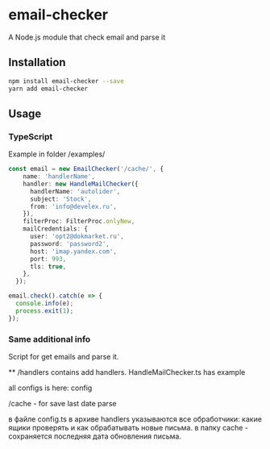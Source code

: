# email-checker
A Node.js module that check email and parse it

## Installation 
```sh
npm install email-checker --save
yarn add email-checker
```
## Usage
### TypeScript
Example in folder /examples/
```typescript
const email = new EmailChecker('/cache/', {
    name: 'handlerName',
    handler: new HandleMailChecker({
      handlerName: 'autolider',
      subject: 'Stock',
      from: 'info@develex.ru',
    }),
    filterProc: FilterProc.onlyNew,
    mailCredentials: {
      user: 'opt2@dokmarket.ru',
      password: 'password2',
      host: 'imap.yandex.com',
      port: 993,
      tls: true,
    },
  });

email.check().catch(e => {
  console.info(e);
  process.exit(1);
});
```

### Same additional info
Script for get emails and parse it.

 ** /handlers
contains add handlers.
HandleMailChecker.ts has example
 
all configs is here: config

/cache - for save last date parse 

в файле config.ts в архиве handlers указываются все обработчики: какие ящики проверять и как обрабатывать новые письма.
в папку cache - сохраняется последняя дата обновления письма.
